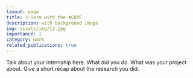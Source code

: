 ```yaml
---
layout: page
title: J-Term with the ACRPC
description: with background image
img: assets/img/12.jpg
importance: 1
category: work
related_publications: true
---
```


Talk about your internship here. What did you do. What was your project about. Give a short recap about the research you did. 

